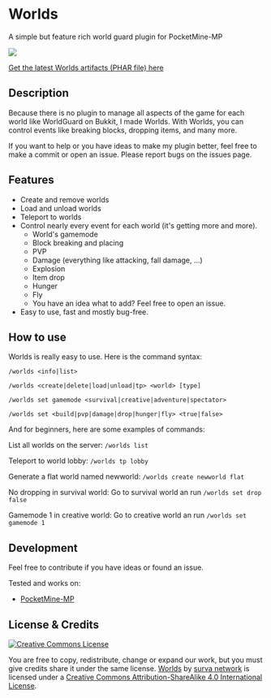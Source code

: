# Worlds
A simple but feature rich world guard plugin for PocketMine-MP

![](https://poggit.pmmp.io/ci.badge/survanetwork/Worlds/Worlds)

[Get the latest Worlds artifacts (PHAR file) here](https://poggit.pmmp.io/ci/survanetwork/Worlds/Worlds)

## Description
Because there is no plugin to manage all aspects of the game for each world like WorldGuard on Bukkit, I made Worlds.
With Worlds, you can control events like breaking blocks, dropping items, and many more.

If you want to help or you have ideas to make my plugin better, feel free to make a commit or open an issue.
Please report bugs on the issues page.

## Features
- Create and remove worlds
- Load and unload worlds
- Teleport to worlds
- Control nearly every event for each world (it's getting more and more).
    - World's gamemode
    - Block breaking and placing
    - PVP
    - Damage (everything like attacking, fall damage, ...)
    - Explosion
    - Item drop
    - Hunger
    - Fly
    - You have an idea what to add? Feel free to open an issue.
- Easy to use, fast and mostly bug-free.

## How to use
Worlds is really easy to use. Here is the command syntax:

`/worlds <info|list>`

`/worlds <create|delete|load|unload|tp> <world> [type]`

`/worlds set gamemode <survival|creative|adventure|spectator>`

`/worlds set <build|pvp|damage|drop|hunger|fly> <true|false>`

And for beginners, here are some examples of commands:

List all worlds on the server: `/worlds list`

Teleport to world lobby: `/worlds tp lobby`

Generate a flat world named newworld: `/worlds create newworld flat`

No dropping in survival world: Go to survival world an run `/worlds set drop false`

Gamemode 1 in creative world: Go to creative world an run `/worlds set gamemode 1`


## Development

Feel free to contribute if you have ideas or found an issue.

Tested and works on:

- [PocketMine-MP](https://github.com/pmmp/PocketMine-MP)

## License & Credits
[![Creative Commons License](https://i.creativecommons.org/l/by-sa/4.0/88x31.png)](http://creativecommons.org/licenses/by-sa/4.0/)

You are free to copy, redistribute, change or expand our work, but you must give credits share it under the same license.
[Worlds](https://github.com/survanetwork/Worlds) by [surva network](https://github.com/survanetwork) is licensed under a [Creative Commons Attribution-ShareAlike 4.0 International License](http://creativecommons.org/licenses/by-sa/4.0/).
